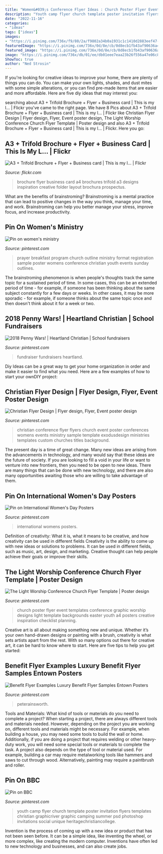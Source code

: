 ```yaml
---
title: "Women&#039;s Conference Flyer Ideas : Church Poster Flyer Event Templates Conference Graphic Worship Designs Light Template Backgrounds Easter Youth A4 Posters Creative Inspiration Checklist Planning"
description: "Youth camp flyer church template poster invitation flyers templates christian graphicriver graphic camping summer psd photoshop invitations social unique heritagechristiancollege"
date: "2022-11-16"
categories:
- "ideas"
tags: ["ideas"]
images:
- "https://i.pinimg.com/736x/f9/80/2a/f9802a34b0a1931c1c1410d2883eef47--black-church-prayer-breakfast.jpg"
featuredImage: "https://i.pinimg.com/736x/0d/8e/cb/0d8ecb1fb43af90636a4a6b3680fb18a--international-womens-day-women-day.jpg"
featured_image: "https://i.pinimg.com/736x/0d/8e/cb/0d8ecb1fb43af90636a4a6b3680fb18a--international-womens-day-women-day.jpg"
image: "https://i.pinimg.com/736x/db/01/ee/db01eee7eaa23b26f556a47e06c8d0b3--youth-poster-camp-poster.jpg"
ShowToc: true
author: "Ned Strosin"
---
```



If you're looking for creative ideas to improve your home, there are plenty of things you can do. You can make your own lights, shades, and dust mites with some simple alterations, or you can find pre-made items that are easier and more affordable. Here are five diy ideas that may interest you: 

	

		
searching about A3 + Trifold Brochure + Flyer + Business card | This is my l… | Flickr you've came to the right page. We have 8 Pics about A3 + Trifold Brochure + Flyer + Business card | This is my l… | Flickr like Christian Flyer Design | Flyer design, Flyer, Event poster design, The Light Worship Conference Church Flyer Template | Poster design and also A3 + Trifold Brochure + Flyer + Business card | This is my l… | Flickr. Here you go:
		
    
## A3 + Trifold Brochure + Flyer + Business Card | This Is My L… | Flickr

<img loading=lazy src="https://c1.staticflickr.com/7/6160/6204941933_ea48fb23cd_b.jpg" onerror="this.onerror=null;this.src='https://tse1.mm.bing.net/th?id=OIP.QCxr5cwxWlkkp9-J101jGAHaGC&amp;pid=15.1';" alt="A3 + Trifold Brochure + Flyer + Business card | This is my l… | Flickr">

_Source: flickr.com_

>brochure flyer business card a4 brochures trifold a3 designs inspiration creative folder layout brochura prospectus. 

	

What are the benefits of brainstroming?
Brainstroming is a mental practice that can lead to positive changes in the way you think, manage your time, and work. Brainstroming can help you better manage your stress, improve focus, and increase productivity.

    
## Pin On Women&#039;s Ministry

<img loading=lazy src="https://i.pinimg.com/736x/f9/80/2a/f9802a34b0a1931c1c1410d2883eef47--black-church-prayer-breakfast.jpg" onerror="this.onerror=null;this.src='https://tse1.mm.bing.net/th?id=OIP.fIdJ57i_T03VmtiHbdGhDQHaJ4&amp;pid=15.1';" alt="Pin on women&#039;s ministry">

_Source: pinterest.com_

>prayer breakfast program church outline ministry format registration sample poster womens conference christian youth events sunday outlines. 

	

The brainstroming phenomenon is when people's thoughts track the same topic for a sustained period of time. In some cases, this can be an extended period of time - for example, if someone has been thinking about the same subject constantly for a few days or weeks. In other cases, it may be more sporadic - for example, if someone thinks about the same topic once and then doesn't think about it for a week or two.

    
## 2018 Penny Wars! | Heartland Christian | School Fundraisers

<img loading=lazy src="https://i.pinimg.com/736x/76/3c/b0/763cb0a3b677dca84b6025dbcdf03fcd.jpg" onerror="this.onerror=null;this.src='https://tse1.mm.bing.net/th?id=OIP.ZnDveYZx9U3H21TxJmJ_2AHaLc&amp;pid=15.1';" alt="2018 Penny Wars! | Heartland Christian | School fundraisers">

_Source: pinterest.com_

>fundraiser fundraisers heartland. 

	

Diy Ideas can be a great way to get your home organization in order and make it easier to find what you need. Here are a few examples of how to start your ownDIY project: 

    
## Christian Flyer Design | Flyer Design, Flyer, Event Poster Design

<img loading=lazy src="https://i.pinimg.com/736x/94/d2/02/94d20292757519564bcd633f76a40198--christian-women-womens-ministry.jpg" onerror="this.onerror=null;this.src='https://tse1.mm.bing.net/th?id=OIP.ZlRU9_no4QJGTEfVKYEB0wAAAA&amp;pid=15.1';" alt="Christian Flyer Design | Flyer design, Flyer, Event poster design">

_Source: pinterest.com_

>christian conference flyer flyers church event poster conferences womens events ministry sample template exodusdesign ministries templates custom churches titles background. 

	

The present day is a time of great change. Many new ideas are arising from the advancements in technology, and many would say that these ideas are the future of society. If you are looking to fill a void in your life or want to venture into new frontiers, then you need to be open to new ideas. There are many things that can be done with new technology, and there are also many opportunities awaiting those who are willing to take advantage of them.

    
## Pin On International Women&#039;s Day Posters

<img loading=lazy src="https://i.pinimg.com/736x/0d/8e/cb/0d8ecb1fb43af90636a4a6b3680fb18a--international-womens-day-women-day.jpg" onerror="this.onerror=null;this.src='https://tse3.mm.bing.net/th?id=OIP.fWq9WFjyhyDzwKDpA5Wy-gHaLH&amp;pid=15.1';" alt="Pin on International Women&#039;s Day Posters">

_Source: pinterest.com_

>international womens posters. 

	

Definition of creativity: What it is, what it means to be creative, and how creativity can be used in different fields
Creativity is the ability to come up with new ideas or solutions to problems. It can be used in different fields, such as music, art, design, and marketing. Creative thought can help people achieve their goals or improve their skills.

    
## The Light Worship Conference Church Flyer Template | Poster Design

<img loading=lazy src="https://i.pinimg.com/736x/14/3b/a4/143ba48e56f1e6cdea907419d9d26f56.jpg" onerror="this.onerror=null;this.src='https://tse3.mm.bing.net/th?id=OIP.rUUC8v-thmJWg12y_5JU2AAAAA&amp;pid=15.1';" alt="The Light Worship Conference Church Flyer Template | Poster design">

_Source: pinterest.com_

>church poster flyer event templates conference graphic worship designs light template backgrounds easter youth a4 posters creative inspiration checklist planning. 

	

Creative art is all about making something new and unique. Whether it’s your own hand-drawn designs or painting with a brush, creativity is what sets artists apart from the rest. With so many options out there for creative art, it can be hard to know where to start. Here are five tips to help you get started: 

    
## Benefit Flyer Examples Luxury Benefit Flyer Samples Entown Posters

<img loading=lazy src="https://i.pinimg.com/736x/ab/3f/6f/ab3f6f0e361d57a324ee31409b1a0151.jpg" onerror="this.onerror=null;this.src='https://tse4.mm.bing.net/th?id=OIP.akItu2VeY99Tu6UFhmuqzgHaJ0&amp;pid=15.1';" alt="Benefit Flyer Examples Luxury Benefit Flyer Samples Entown Posters">

_Source: pinterest.com_

>peterainsworth. 

	

Tools and Materials: What kind of tools or materials do you need to complete a project?
When starting a project, there are always different tools and materials needed. However, depending on the project you are working on, different tools and materials might be necessary.  For example, when building a house, you may need some tools to build the wall or home.  Additionally, if you are doing a project that requires welding or other heavy-duty work, you will need some special tools or materials to complete the task.   A project also depends on the type of tool or material used. For example, building a car may require metalworking tools like hammers and saws to cut through wood. Alternatively, painting may require a paintbrush and roller.

    
## Pin On BBC

<img loading=lazy src="https://i.pinimg.com/736x/db/01/ee/db01eee7eaa23b26f556a47e06c8d0b3--youth-poster-camp-poster.jpg" onerror="this.onerror=null;this.src='https://tse3.mm.bing.net/th?id=OIP.UswYrQeJAdR2Qm6FWE4_AAHaSL&amp;pid=15.1';" alt="Pin on BBC">

_Source: pinterest.com_

>youth camp flyer church template poster invitation flyers templates christian graphicriver graphic camping summer psd photoshop invitations social unique heritagechristiancollege. 

	

Invention is the process of coming up with a new idea or product that has not been seen before. It can be a simple idea, like inventing the wheel, or more complex, like creating the modern computer. Inventions have often led to new technology and businesses, and can also create jobs.


